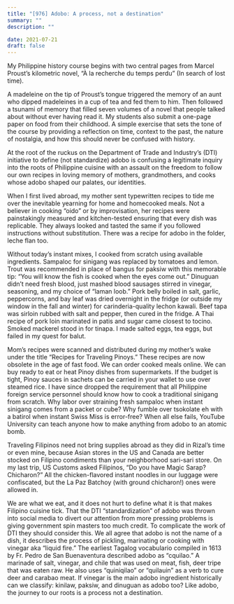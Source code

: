 ```yaml
---
title: "[976] Adobo: A process, not a destination"
summary: ""
description: ""

date: 2021-07-21
draft: false
---
```


My Philippine history course begins with two central pages from Marcel Proust’s kilometric novel, “À la recherche du temps perdu” (In search of lost time).

A madeleine on the tip of Proust’s tongue triggered the memory of an aunt who dipped madeleines in a cup of tea and fed them to him. Then followed a tsunami of memory that filled seven volumes of a novel that people talked about without ever having read it. My students also submit a one-page paper on food from their childhood. A simple exercise that sets the tone of the course by providing a reflection on time, context to the past, the nature of nostalgia, and how this should never be confused with history.

At the root of the ruckus on the Department of Trade and Industry’s (DTI) initiative to define (not standardize) adobo is confusing a legitimate inquiry into the roots of Philippine cuisine with an assault on the freedom to follow our own recipes in loving memory of mothers, grandmothers, and cooks whose adobo shaped our palates, our identities.

When I first lived abroad, my mother sent typewritten recipes to tide me over the inevitable yearning for home and homecooked meals. Not a believer in cooking “oido” or by improvisation, her recipes were painstakingly measured and kitchen-tested ensuring that every dish was replicable. They always looked and tasted the same if you followed instructions without substitution. There was a recipe for adobo in the folder, leche flan too.

Without today’s instant mixes, I cooked from scratch using available ingredients. Sampaloc for sinigang was replaced by tomatoes and lemon. Trout was recommended in place of bangus for paksiw with this memorable tip: “You will know the fish is cooked when the eyes come out.” Dinuguan didn’t need fresh blood, just mashed blood sausages stirred in vinegar, seasoning, and my choice of “laman loob.” Pork belly boiled in salt, garlic, peppercorns, and bay leaf was dried overnight in the fridge (or outside my window in the fall and winter) for carinderia-quality lechon kawali. Beef tapa was sirloin rubbed with salt and pepper, then cured in the fridge. A Thai recipe of pork loin marinated in patis and sugar came closest to tocino. Smoked mackerel stood in for tinapa. I made salted eggs, tea eggs, but failed in my quest for balut.

Mom’s recipes were scanned and distributed during my mother’s wake under the title “Recipes for Traveling Pinoys.” These recipes are now obsolete in the age of fast food. We can order cooked meals online. We can buy ready to eat or heat Pinoy dishes from supermarkets. If the budget is tight, Pinoy sauces in sachets can be carried in your wallet to use over steamed rice. I have since dropped the requirement that all Philippine foreign service personnel should know how to cook a traditional sinigang from scratch. Why labor over straining fresh sampaloc when instant sinigang comes from a packet or cube? Why fumble over tsokolate eh with a batirol when instant Swiss Miss is error-free? When all else fails, YouTube University can teach anyone how to make anything from adobo to an atomic bomb.

Traveling Filipinos need not bring supplies abroad as they did in Rizal’s time or even mine, because Asian stores in the US and Canada are better stocked on Filipino condiments than your neighborhood sari-sari store. On my last trip, US Customs asked Filipinos, “Do you have Magic Sarap? Chicharon?” All the chicken-flavored instant noodles in our luggage were confiscated, but the La Paz Batchoy (with ground chicharon!) ones were allowed in.

We are what we eat, and it does not hurt to define what it is that makes Filipino cuisine tick. That the DTI “standardization” of adobo was thrown into social media to divert our attention from more pressing problems is giving government spin masters too much credit. To complicate the work of DTI they should consider this. We all agree that adobo is not the name of a dish, it describes the process of pickling, marinating or cooking with vinegar aka “liquid fire.” The earliest Tagalog vocabulario compiled in 1613 by Fr. Pedro de San Buenaventura described adobo as “cquilao.” A marinade of salt, vinegar, and chile that was used on meat, fish, deer tripe that was eaten raw. He also uses “quiniqilao” or “quilauin” as a verb to cure deer and carabao meat. If vinegar is the main adobo ingredient historically can we classify: kinilaw, paksiw, and dinuguan as adobo too? Like adobo, the journey to our roots is a process not a destination.
